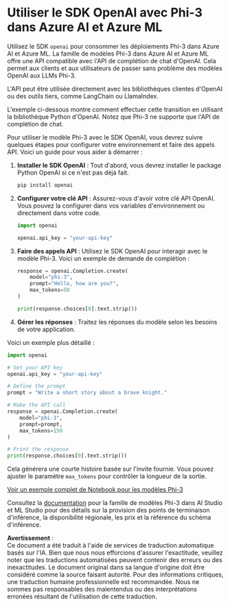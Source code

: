 # Utiliser le SDK OpenAI avec Phi-3 dans Azure AI et Azure ML

Utilisez le SDK `openai` pour consommer les déploiements Phi-3 dans Azure AI et Azure ML. La famille de modèles Phi-3 dans Azure AI et Azure ML offre une API compatible avec l'API de complétion de chat d'OpenAI. Cela permet aux clients et aux utilisateurs de passer sans problème des modèles OpenAI aux LLMs Phi-3.

L'API peut être utilisée directement avec les bibliothèques clientes d'OpenAI ou des outils tiers, comme LangChain ou LlamaIndex.

L'exemple ci-dessous montre comment effectuer cette transition en utilisant la bibliothèque Python d'OpenAI. Notez que Phi-3 ne supporte que l'API de complétion de chat.

Pour utiliser le modèle Phi-3 avec le SDK OpenAI, vous devrez suivre quelques étapes pour configurer votre environnement et faire des appels API. Voici un guide pour vous aider à démarrer :

1. **Installer le SDK OpenAI** : Tout d'abord, vous devrez installer le package Python OpenAI si ce n'est pas déjà fait.
   ```bash
   pip install openai
   ```

2. **Configurer votre clé API** : Assurez-vous d'avoir votre clé API OpenAI. Vous pouvez la configurer dans vos variables d'environnement ou directement dans votre code.
   ```python
   import openai

   openai.api_key = "your-api-key"
   ```

3. **Faire des appels API** : Utilisez le SDK OpenAI pour interagir avec le modèle Phi-3. Voici un exemple de demande de complétion :
   ```python
   response = openai.Completion.create(
       model="phi-3",
       prompt="Hello, how are you?",
       max_tokens=50
   )

   print(response.choices[0].text.strip())
   ```

4. **Gérer les réponses** : Traitez les réponses du modèle selon les besoins de votre application.

Voici un exemple plus détaillé :
```python
import openai

# Set your API key
openai.api_key = "your-api-key"

# Define the prompt
prompt = "Write a short story about a brave knight."

# Make the API call
response = openai.Completion.create(
    model="phi-3",
    prompt=prompt,
    max_tokens=150
)

# Print the response
print(response.choices[0].text.strip())
```

Cela générera une courte histoire basée sur l'invite fournie. Vous pouvez ajuster le paramètre `max_tokens` pour contrôler la longueur de la sortie.

[Voir un exemple complet de Notebook pour les modèles Phi-3](https://github.com/Azure/azureml-examples/blob/main/sdk/python/foundation-models/phi-3/openaisdk.ipynb)

Consultez la [documentation](https://learn.microsoft.com/azure/ai-studio/how-to/deploy-models-phi-3?WT.mc_id=aiml-137032-kinfeylo) pour la famille de modèles Phi-3 dans AI Studio et ML Studio pour des détails sur la provision des points de terminaison d'inférence, la disponibilité régionale, les prix et la référence du schéma d'inférence.

**Avertissement** :  
Ce document a été traduit à l'aide de services de traduction automatique basés sur l'IA. Bien que nous nous efforcions d'assurer l'exactitude, veuillez noter que les traductions automatisées peuvent contenir des erreurs ou des inexactitudes. Le document original dans sa langue d'origine doit être considéré comme la source faisant autorité. Pour des informations critiques, une traduction humaine professionnelle est recommandée. Nous ne sommes pas responsables des malentendus ou des interprétations erronées résultant de l'utilisation de cette traduction.